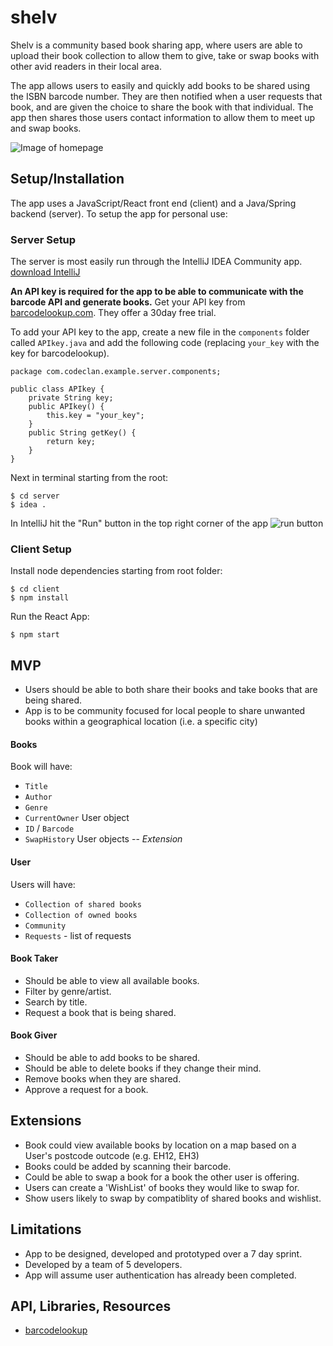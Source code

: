 # shelv

Shelv is a community based book sharing app, where users are able to upload their book collection to allow them to give, take or swap books with other avid readers in their local area.

The app allows users to easily and quickly add books to be shared using the ISBN barcode number. They are then notified when a user requests that book, and are given the choice to share the book with that individual. The app then shares those users contact information to allow them to meet up and swap books.

![Image of homepage](./homepage_screenshot.png)

## Setup/Installation

The app uses a JavaScript/React front end (client) and a Java/Spring backend (server). To setup the app for personal use:
### Server Setup

The server is most easily run through the IntelliJ IDEA Community app.<space><space>
[download IntelliJ](https://www.jetbrains.com/idea/download/#section=mac)

**An API key is required for the app to be able to communicate with the barcode API and generate books.**<space><space>
Get your API key from [barcodelookup.com](https://www.barcodelookup.com/api#sign-up). They offer a 30day free trial.

To add your API key to the app, create a new file in the `components` folder called `APIkey.java` and add the following code (replacing `your_key` with the key for barcodelookup).

    package com.codeclan.example.server.components;

    public class APIkey {
        private String key;
        public APIkey() {
            this.key = "your_key";
        }
        public String getKey() {
            return key;
        }
    }

Next in terminal starting from the root:

    $ cd server
    $ idea .

In IntelliJ hit the "Run" button in the top right corner of the app
![run button](./ijRun.png)

### Client Setup
Install node dependencies starting from root folder:

    $ cd client
    $ npm install

Run the React App:

    $ npm start

## MVP

- Users should be able to both share their books and take books that are being shared.
- App is to be community focused for local people to share unwanted books within a geographical location (i.e. a specific city)

#### Books
Book will have:
- `Title`
- `Author`
- `Genre`
- `CurrentOwner` User object
- `ID` / `Barcode`
- `SwapHistory` User objects -- *Extension*

#### User
Users will have:
- `Collection of shared books`
- `Collection of owned books`
- `Community`
- `Requests` - list of requests

#### Book Taker
- Should be able to view all available books.
- Filter by genre/artist.
- Search by title.
- Request a book that is being shared.

#### Book Giver
- Should be able to add books to be shared.
- Should be able to delete books if they change their mind.
- Remove books when they are shared.
- Approve a request for a book.

## Extensions
- Book could view available books by location on a map based on a User's postcode outcode (e.g. EH12, EH3)
- Books could be added by scanning their barcode.
- Could be able to swap a book for a book the other user is offering.
- Users can create a 'WishList' of books they would like to swap for.
- Show users likely to swap by compatiblity of shared books and wishlist.

## Limitations

- App to be designed, developed and prototyped over a 7 day sprint.
- Developed by a team of 5 developers.
- App will assume user authentication has already been completed.

## API, Libraries, Resources
* [barcodelookup](https://www.barcodelookup.com/api#sign-up)
